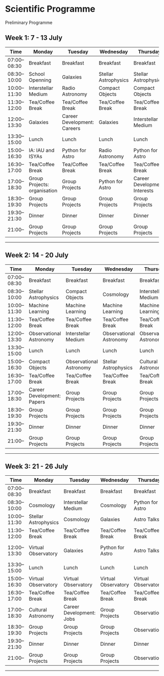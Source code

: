 # Scientific Programme

Preliminary Programme

## Week 1: 7 - 13 July

| Time       | Monday              | Tuesday                      | Wednesday                   | Thursday                          | Friday                          | 
|------------|---------------------|------------------------------|-----------------------------|-----------------------------------|---------------------------------|
| 07:00–08:30 | Breakfast | Breakfast         | Breakfast    | Breakfast    | Breakfast          | 
| 08:30–10:00 | School Openning  | Galaxies       | Stellar Astrophysics   | Stellar Astrophysics  |   Radio Astronomy        |
| 10:00–11:30 | Interstellar Medium | Radio Astronomy  | Compact Objects     | Compact Objects     | Posters|| |
| 11:30–12:00 | Tea/Coffee Break  | Tea/Coffee Break |Tea/Coffee Break | Tea/Coffee Break   | Tea/Coffee Break     || |
| 12:00–13:30 | Galaxies   |   Career Development: Careers  | Galaxies |Interstellar Medium   | Posters    || |
| 13:30–15:00 | Lunch | Lunch | Lunch| Lunch  | Lunch  |
| 15:00–16:30 | IA: IAU and ISYAs | Python for Astro | Radio Astronomy  |  Python for Astro | Cultural Astronomy  || |
| 16:30–17:00 | Tea/Coffee Break | Tea/Coffee Break | Tea/Coffee Break | Tea/Coffee Break              | Tea/Coffee Break     || |
| 17:00–18:30 | Group Projects: organisation  | Group Projects | Python for Astro | Career Development: Interests        | Compact Objects     || |
| 18:30–19:30 | Group Projects  | Group Projects | Group Projects | Group Projects              | Group Projects     || |
| 19:30–21:30 | Dinner    | Dinner    | Dinner    | Dinner    | Dinner    | 
| 21:00– | Group Projects  | Group Projects | Group Projects | Group Projects            | Group Projects     |

---

## Week 2: 14 - 20 July

| Time       | Monday              | Tuesday                      | Wednesday                   | Thursday                          | Friday                          |
|------------|---------------------|------------------------------|-----------------------------|-----------------------------------|---------------------------------|
| 07:00–08:30 | Breakfast | Breakfast         | Breakfast    | Breakfast    | Breakfast          | 
| 08:30–10:00 | Stellar Astrophysics  | Compact Objects       | Cosmology  | Interstellar Medium  | Cosmology   | 
| 10:00–11:30 | Machine Learning | Machine Learning | Machine Learning | Machine Learning | Machine Learning  || |
| 11:30–12:00 | Tea/Coffee Break  | Tea/Coffee Break |Tea/Coffee Break | Tea/Coffee Break   | Tea/Coffee Break     || |
| 12:00–13:30 | Observational Astronomy   |  Interstellar Medium | Observational Astronomy  |Observational Astronomy   | Observational Astronomy     || |
| 13:30–15:00 | Lunch | Lunch | Lunch| Lunch  | Lunch  |
| 15:00–16:30 | Compact Objects  | Observational Astronomy | Stellar Astrophysics | Cultural Astronomy | Observational Astronomy  || |
| 16:30–17:00 | Tea/Coffee Break | Tea/Coffee Break | Tea/Coffee Break | Tea/Coffee Break              | Tea/Coffee Break     || |
| 17:00–18:30 | Career Development: Papers  | Group Projects |  Group Projects |Group Projects         | Group Projects     || |
| 18:30–19:30 | Group Projects  | Group Projects | Group Projects | Group Projects    | Group Projects     || |
| 19:30–21:30 | Dinner    | Dinner    | Dinner    | Dinner    | Dinner    | 
| 21:00– | Group Projects  | Group Projects | Group Projects | Group Projects            | Group Projects     |

---

## Week 3: 21 - 26 July

| Time       | Monday              | Tuesday                      | Wednesday                   | Thursday                          | Friday                          | 
|------------|---------------------|------------------------------|-----------------------------|-----------------------------------|---------------------------------|
| 07:00–08:30 | Breakfast | Breakfast         | Breakfast    | Breakfast    | Breakfast          |
| 08:30–10:00 | Cosmology  | Interstellar Medium  | Cosmology   | Python for Astro | Group Presentations  | 
| 10:00–11:30 | Stellar Astrophysics |Cosmology | Galaxies    | Astro Talks  | Group Presentations |
| 11:30–12:00 | Tea/Coffee Break  | Tea/Coffee Break |Tea/Coffee Break | Tea/Coffee Break   | Tea/Coffee Break     |
| 12:00–13:30 | Virtual Observatory   |  Galaxies  | Python for Astro | Astro Talks   | Career Development: Ethics    |
| 13:30–15:00 | Lunch | Lunch | Lunch| Lunch  | Lunch  |
| 15:00–16:30 | Virtual Observatory  | Virtual Observatory  | Virtual Observatory   | Virtual Observatory  |School Closure  |
| 16:30–17:00 | Tea/Coffee Break | Tea/Coffee Break | Tea/Coffee Break | Tea/Coffee Break              |    
| 17:00–18:30 | Cultural Astronomy | Career Development: Jobs | Group Projects | Observations  |   |
| 18:30–19:30 | Group Projects  | Group Projects | Group Projects | Observations  |    |
| 19:30–21:30 | Dinner    | Dinner    | Dinner    | Dinner    | Dinner    |
| 21:00– | Group Projects  | Group Projects | Group Projects | Observations |    |

---
